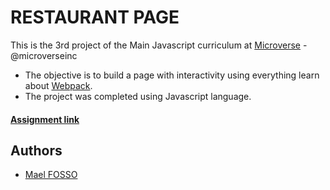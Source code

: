 # RESTAURANT PAGE

This is the 3rd project of the Main Javascript curriculum at [Microverse](https://www.microverse.org/) - @microverseinc

* The objective is to build a page with interactivity using everything learn about [Webpack](webpack.js.org).
* The project was completed using Javascript language.

#### [Assignment link](https://www.theodinproject.com/courses/javascript/lessons/restaurant-page)


## Authors

- [Mael FOSSO](https://github.com/maelfosso)

